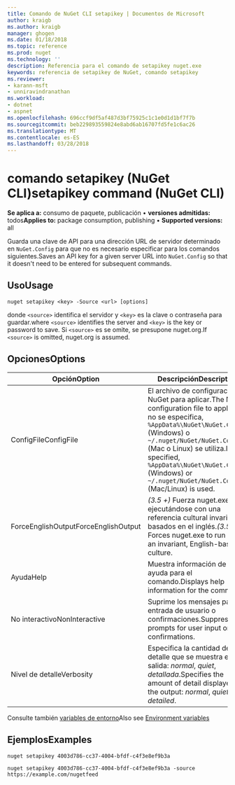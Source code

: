 ```yaml
---
title: Comando de NuGet CLI setapikey | Documentos de Microsoft
author: kraigb
ms.author: kraigb
manager: ghogen
ms.date: 01/18/2018
ms.topic: reference
ms.prod: nuget
ms.technology: ''
description: Referencia para el comando de setapikey nuget.exe
keywords: referencia de setapikey de NuGet, comando setapikey
ms.reviewer:
- karann-msft
- unniravindranathan
ms.workload:
- dotnet
- aspnet
ms.openlocfilehash: 696ccf9df5af487d3bf75925c1c1e0d1d1bf7f7b
ms.sourcegitcommit: beb229893559824e8abd6ab16707fd5fe1c6ac26
ms.translationtype: MT
ms.contentlocale: es-ES
ms.lasthandoff: 03/28/2018
---
```

# <a name="setapikey-command-nuget-cli"></a><span data-ttu-id="5685e-104">comando setapikey (NuGet CLI)</span><span class="sxs-lookup"><span data-stu-id="5685e-104">setapikey command (NuGet CLI)</span></span>

<span data-ttu-id="5685e-105">**Se aplica a:** consumo de paquete, publicación &bullet; **versiones admitidas:** todos</span><span class="sxs-lookup"><span data-stu-id="5685e-105">**Applies to:** package consumption, publishing &bullet; **Supported versions:** all</span></span>

<span data-ttu-id="5685e-106">Guarda una clave de API para una dirección URL de servidor determinado en `NuGet.Config` para que no es necesario especificar para los comandos siguientes.</span><span class="sxs-lookup"><span data-stu-id="5685e-106">Saves an API key for a given server URL into `NuGet.Config` so that it doesn't need to be entered for subsequent commands.</span></span>

## <a name="usage"></a><span data-ttu-id="5685e-107">Uso</span><span class="sxs-lookup"><span data-stu-id="5685e-107">Usage</span></span>

```cli
nuget setapikey <key> -Source <url> [options]
```

<span data-ttu-id="5685e-108">donde `<source>` identifica el servidor y `<key>` es la clave o contraseña para guardar.</span><span class="sxs-lookup"><span data-stu-id="5685e-108">where `<source>` identifies the server and `<key>` is the key or password to save.</span></span> <span data-ttu-id="5685e-109">Si `<source>` es se omite, se presupone nuget.org.</span><span class="sxs-lookup"><span data-stu-id="5685e-109">If `<source>` is omitted, nuget.org is assumed.</span></span>

## <a name="options"></a><span data-ttu-id="5685e-110">Opciones</span><span class="sxs-lookup"><span data-stu-id="5685e-110">Options</span></span>

| <span data-ttu-id="5685e-111">Opción</span><span class="sxs-lookup"><span data-stu-id="5685e-111">Option</span></span> | <span data-ttu-id="5685e-112">Descripción</span><span class="sxs-lookup"><span data-stu-id="5685e-112">Description</span></span> |
| --- | --- |
| <span data-ttu-id="5685e-113">ConfigFile</span><span class="sxs-lookup"><span data-stu-id="5685e-113">ConfigFile</span></span> | <span data-ttu-id="5685e-114">El archivo de configuración de NuGet para aplicar.</span><span class="sxs-lookup"><span data-stu-id="5685e-114">The NuGet configuration file to apply.</span></span> <span data-ttu-id="5685e-115">Si no se especifica, `%AppData%\NuGet\NuGet.Config` (Windows) o `~/.nuget/NuGet/NuGet.Config` (Mac o Linux) se utiliza.</span><span class="sxs-lookup"><span data-stu-id="5685e-115">If not specified, `%AppData%\NuGet\NuGet.Config` (Windows) or `~/.nuget/NuGet/NuGet.Config` (Mac/Linux) is used.</span></span>|
| <span data-ttu-id="5685e-116">ForceEnglishOutput</span><span class="sxs-lookup"><span data-stu-id="5685e-116">ForceEnglishOutput</span></span> | <span data-ttu-id="5685e-117">*(3.5 +)*  Fuerza nuget.exe ejecutándose con una referencia cultural invariable, basados en el inglés.</span><span class="sxs-lookup"><span data-stu-id="5685e-117">*(3.5+)* Forces nuget.exe to run using an invariant, English-based culture.</span></span> |
| <span data-ttu-id="5685e-118">Ayuda</span><span class="sxs-lookup"><span data-stu-id="5685e-118">Help</span></span> | <span data-ttu-id="5685e-119">Muestra información de ayuda para el comando.</span><span class="sxs-lookup"><span data-stu-id="5685e-119">Displays help information for the command.</span></span> |
| <span data-ttu-id="5685e-120">No interactivo</span><span class="sxs-lookup"><span data-stu-id="5685e-120">NonInteractive</span></span> | <span data-ttu-id="5685e-121">Suprime los mensajes para la entrada de usuario o confirmaciones.</span><span class="sxs-lookup"><span data-stu-id="5685e-121">Suppresses prompts for user input or confirmations.</span></span> |
| <span data-ttu-id="5685e-122">Nivel de detalle</span><span class="sxs-lookup"><span data-stu-id="5685e-122">Verbosity</span></span> | <span data-ttu-id="5685e-123">Especifica la cantidad de detalle que se muestra en la salida: *normal*, *quiet*, *detallada*.</span><span class="sxs-lookup"><span data-stu-id="5685e-123">Specifies the amount of detail displayed in the output: *normal*, *quiet*, *detailed*.</span></span> |

<span data-ttu-id="5685e-124">Consulte también [variables de entorno](cli-ref-environment-variables.md)</span><span class="sxs-lookup"><span data-stu-id="5685e-124">Also see [Environment variables](cli-ref-environment-variables.md)</span></span>

## <a name="examples"></a><span data-ttu-id="5685e-125">Ejemplos</span><span class="sxs-lookup"><span data-stu-id="5685e-125">Examples</span></span>

```cli
nuget setapikey 4003d786-cc37-4004-bfdf-c4f3e8ef9b3a

nuget setapikey 4003d786-cc37-4004-bfdf-c4f3e8ef9b3a -source https://example.com/nugetfeed
```
